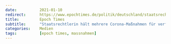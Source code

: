 ```yaml
---
date:          2021-01-10
redirect:      https://www.epochtimes.de/politik/deutschland/staatsrechtlerin-haelt-mehrere-corona-massnahmen-fuer-verfassungswidrig-a3420862.html
title:         Epoch Times
subtitle:      "Staatsrechtlerin hält mehrere Corona-Maßnahmen für verfassungswidrig"
categories:    Medien
tags:          [epoch times, massnahmen]
---
```

